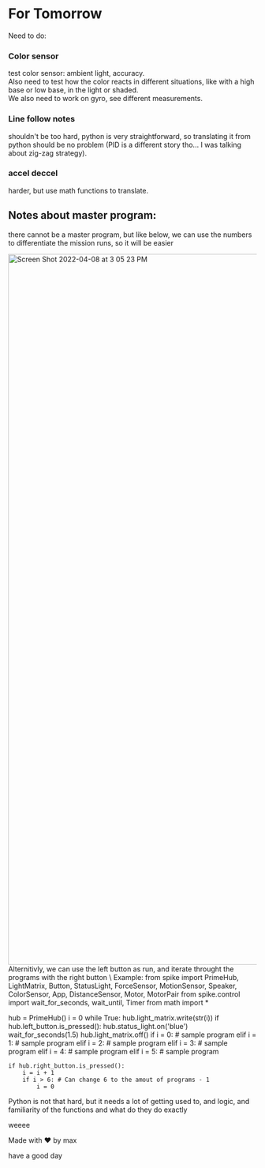 # For Tomorrow
Need to do: 
### Color sensor
test color sensor: ambient light, accuracy. \
Also need to test how the color reacts in different situations, like with a high base or low base, in the light or shaded. \
We also need to work on gyro, see different measurements. 

### Line follow notes
shouldn't be too hard, python is very straightforward, so translating it from python should be no problem (PID is a different story tho... I was talking about zig-zag strategy).

### accel deccel
harder, but use math functions to translate.


## Notes about master program: 
there cannot be a master program, but like below, we can use the numbers to differentiate the mission runs, so it will be easier 

<img width="1440" alt="Screen Shot 2022-04-08 at 3 05 23 PM" src="https://user-images.githubusercontent.com/77656052/162538196-94e63c5d-c3c2-41b3-bd9d-6e853ea17d9d.png">
Alternitivly, we can use the left button as run, and iterate throught the programs with the right button \
Example:
from spike import PrimeHub, LightMatrix, Button, StatusLight, ForceSensor, MotionSensor, Speaker, ColorSensor, App, DistanceSensor, Motor, MotorPair
from spike.control import wait_for_seconds, wait_until, Timer
from math import *

hub = PrimeHub()
i = 0
while True:
    hub.light_matrix.write(str(i)) 
    if hub.left_button.is_pressed():
        hub.status_light.on('blue')
        wait_for_seconds(1.5)
        hub.light_matrix.off()
        if i = 0:
            # sample program
        elif i = 1:
            # sample program
        elif i = 2:
            # sample program
        elif i = 3:
            # sample program
        elif i = 4:
            # sample program
        elif i = 5:
            # sample program
        
    if hub.right_button.is_pressed():
        i = i + 1 
        if i > 6: # Can change 6 to the amout of programs - 1
            i = 0
    
Python is not that hard, but it needs a lot of getting used to, and logic, and familiarity of the functions and what do they do exactly

weeee

Made with ❤️ by max 

have a good day
